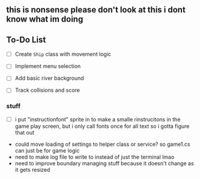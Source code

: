 ## this is nonsense please don't look at this i dont know what im doing


## To-Do List
- [ ] Create `Ship` class with movement logic
- [ ] Implement menu selection
- [ ] Add basic river background
- [ ] Track collisions and score


### stuff
- [ ] i put "instructionfont" sprite in to make a smalle rinstrucitons in the game play screen, but i only call fonts once for all text so i gotta figure that out




- could move loading of settings to helper class or service? so game1.cs can just be for game logic
- need to make log file to write to instead of just the terminal lmao
- need to improve boundary managing stuff because it doesn't change as it gets resized 
